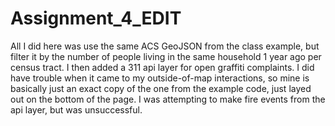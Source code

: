 # Assignment_4_EDIT
All I did here was use the same ACS GeoJSON from the class example, but filter it by the number of people living in the same household 1 year ago per census tract. I then added a 311 api layer for open graffiti complaints. I did have trouble when it came to my outside-of-map interactions, so mine is basically just an exact copy of the one from the example code, just layed out on the bottom of the page. I was attempting to make fire events from the api layer, but was unsuccessful.
